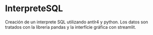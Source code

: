 # InterpreteSQL
Creación de un interprete SQL utilizando antlr4 y python. Los datos son tratados con la libreria pandas y la interfície gráfica con streamlit.
